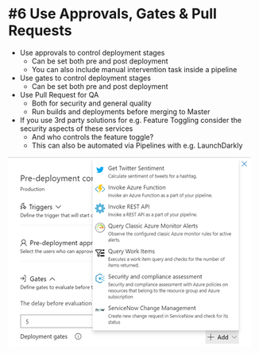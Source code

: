 # #6 Use Approvals, Gates & Pull Requests
- Use approvals to control deployment stages
    - Can be set both pre and post deployment
    - You can also include manual intervention task inside a pipeline
- Use gates to control deployment stages 
    - Can be set both pre and post deployment
- Use Pull Request for QA 
    - Both for security and general quality
    - Run builds and deployments before merging to Master
- If you use 3rd party solutions for e.g. Feature Toggling consider the security aspects of these services
    - And who controls the feature toggle?
    - This can also be automated via Pipelines with e.g. LaunchDarkly

![gates][gates]

[gates]:  /images/06-gates.png "Gates"